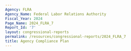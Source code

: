 ```yaml
---
Agency: FLRA
Agency_Name: Federal Labor Relations Authority
Fiscal_Year: 2024
Page_Name: 2024_FLRA_7
Report_Id: '7'
layout: congressional-reports
permalink: /resources/congressional-reports/2024_FLRA_7
title: Agency Compliance Plan
---
```

